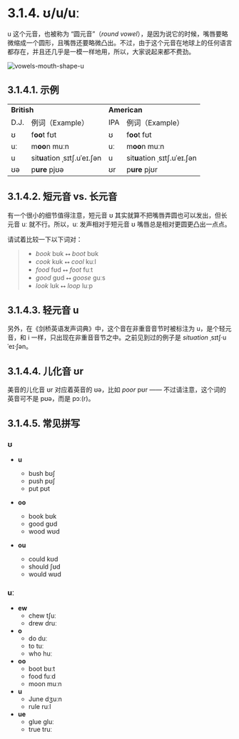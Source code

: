 # 3.1.4. <span class="pho">ʊ/u/uː</span>

<span class="pho">u</span> 这个元音，也被称为 “圆元音”（*round vowel*），是因为说它的时候，嘴唇要略微缩成一个圆形，且嘴唇还要略微凸出。不过，由于这个元音在地球上的任何语言都存在，并且还几乎是一模一样地用，所以，大家说起来都不费劲。

![vowels-mouth-shape-u](/images/vowels-mouth-shape-u.svg)

## 3.1.4.1. 示例

<table>
<tbody>
<tr>
<td colspan="2"><strong>British</strong></td>
<td colspan="2"><strong>American</strong></td>
</tr>
<tr>
<td>D.J.</td>
<td>例词（Example）</td>
<td>IPA</td>
<td>例词（Example）</td>
</tr>
<tr>
<td><span class="pho">ʊ</span><span class="speak-word-inline" data-audio-uk-male="/audios/uk_phonetics_sound_foot_2023feb.mp3"></span></td>
<td>f<b>oo</b>t <span class="pho alt">fʊt</span><span class="speak-word-inline" data-audio-uk-female="/audios/foot-uk-female.mp3" data-audio-uk-male="/audios/foot-uk-male.mp3"></span></td>
<td><span class="pho">ʊ</span><span class="speak-word-inline" data-audio-us-male="/audios/us_phonetics_sound_foot_2023feb.mp3"></span></td>
<td>f<b>oo</b>t <span class="pho alt">fʊt</span><span class="speak-word-inline" data-audio-us-female="/audios/foot-us-female.mp3" data-audio-us-male="/audios/foot-us-male.mp3"></span></td>
</tr>
<tr>
<td><span class="pho">uː</span><span class="speak-word-inline" data-audio-uk-male="/audios/uk_phonetics_sound_blue_2023feb.mp3"></span></td>
<td>m<b>oo</b>n <span class="pho alt">muːn</span><span class="speak-word-inline" data-audio-uk-female="/audios/moon-uk-female.mp3" data-audio-uk-male="/audios/moon-uk-male.mp3"></span></td>
<td><span class="pho">uː</span><span class="speak-word-inline" data-audio-us-male="/audios/us_phonetics_sound_blue_2023feb.mp3"></span></td>
<td>m<b>oo</b>n <span class="pho alt">muːn</span><span class="speak-word-inline" data-audio-us-female="/audios/moon-us-female.mp3" data-audio-us-male="/audios/moon-us-male.mp3"></span></td>
</tr>
<tr>
<td><span class="pho">u</span><span class="speak-word-inline" data-audio-uk-male="/audios/uk_phonetics_sound_situation_2023feb.mp3"></span></td>
<td>sit<b>u</b>ation <span class="pho alt">ˌsɪtʃ.uˈeɪ.ʃən</span><span class="speak-word-inline" data-audio-uk-female="/audios/situation-uk-female.mp3" data-audio-uk-male="/audios/situation-uk-male.mp3"></span></td>
<td><span class="pho">u</span><span class="speak-word-inline" data-audio-us-male="/audios/us_phonetics_sound_situation_2023feb.mp3"></span></td>
<td>sit<b>u</b>ation <span class="pho alt">ˌsɪtʃ.uˈeɪ.ʃən</span><span class="speak-word-inline" data-audio-us-female="/audios/situation-us-female.mp3" data-audio-us-male="/audios/situation-us-male.mp3"></span></td>
</tr>
<tr>
<td><span class="pho">ʊə</span><span class="speak-word-inline" data-audio-uk-male="/audios/uk_phonetics_sound_pure_2023feb.mp3"></span></td>
<td>p<b>ure</b> <span class="pho alt">pjʊə</span><span class="speak-word-inline" data-audio-uk-female="/audios/pure-uk-female.mp3" data-audio-uk-male="/audios/pure-uk-male.mp3"></span></td>
<td><span class="pho">ʊr</span><span class="speak-word-inline" data-audio-us-male="/audios/us_phonetics_sound_pure_2023feb.mp3"></span></td>
<td>p<b>ure</b> <span class="pho alt">pjʊr</span><span class="speak-word-inline" data-audio-us-female="/audios/pure-us-female.mp3" data-audio-us-male="/audios/pure-us-male.mp3"></span></td>
</tr>
</tbody>
</table>

## 3.1.4.2. 短元音 vs. 长元音

有一个很小的细节值得注意，短元音 <span class="pho">ʊ</span> 其实就算不把嘴唇弄圆也可以发出，但长元音 <span class="pho">uː</span> 就不行。所以，<span class="pho">uː</span> 发声相对于短元音 <span class="pho">ʊ</span> 嘴唇总是相对更圆更凸出一点点。

请试着比较一下以下词对：

> * *book* <span class="pho alt">bʊk</span><span class="speak-word-inline" data-audio-us-male="/audios/book-us-male.mp3" data-audio-us-female="/audios/book-us-female.mp3"></span> ⭤ *boot* <span class="pho alt">bʊk</span><span class="speak-word-inline" data-audio-us-male="/audios/boot-us-male.mp3" data-audio-us-female="/audios/boot-us-female.mp3"></span>
> * *cook* <span class="pho alt">kʊk</span><span class="speak-word-inline" data-audio-us-male="/audios/cook-us-male.mp3" data-audio-us-female="/audios/cook-us-female.mp3"></span> ⭤ *cool* <span class="pho alt">kuːl</span><span class="speak-word-inline" data-audio-us-male="/audios/cool-us-male.mp3" data-audio-us-female="/audios/cool-us-female.mp3"></span>
> * *food* <span class="pho alt">fʊd</span><span class="speak-word-inline" data-audio-us-male="/audios/food-us-male.mp3" data-audio-us-female="/audios/food-us-female.mp3"></span> ⭤ *foot* <span class="pho alt">fuːt</span><span class="speak-word-inline" data-audio-us-male="/audios/foot-us-male.mp3" data-audio-us-female="/audios/foot-us-female.mp3"></span>
> * *good* <span class="pho alt">gʊd</span><span class="speak-word-inline" data-audio-us-male="/audios/good-us-male.mp3" data-audio-us-female="/audios/good-us-female.mp3"></span> ⭤ *goose* <span class="pho alt">guːs</span><span class="speak-word-inline" data-audio-us-male="/audios/goose-us-male.mp3" data-audio-us-female="/audios/goose-us-female.mp3"></span>
> * *look* <span class="pho alt">lʊk</span><span class="speak-word-inline" data-audio-us-male="/audios/look-us-male.mp3" data-audio-us-female="/audios/look-us-female.mp3"></span> ⭤ *loop* <span class="pho alt">luːp</span><span class="speak-word-inline" data-audio-us-male="/audios/loop-us-male.mp3" data-audio-us-female="/audios/loop-us-female.mp3"></span>

## 3.1.4.3. 轻元音 <span class="pho">u</span>

另外，在《剑桥英语发声词典》中，这个音在非重音音节时被标注为 <span class="pho">u</span>，是个轻元音，和 <span class="pho">i</span> 一样，只出现在非重音音节之中。之前见到过的例子是 *situation* <span class="pho alt">ˌsɪtʃ·uˈeɪ·ʃən</span><span class="speak-word-inline" data-audio-us-male="/audios/situation-us-male.mp3" data-audio-us-female="/audios/situation-us-female.mp3"></span>。

## 3.1.4.4. 儿化音 <span class="pho">ʊr</span>

美音的儿化音 <span class="pho">ʊr</span> 对应着英音的 <span class="pho">ʊə</span>，比如 *poor* <span class="pho alt">pʊr</span> <span class="speak-word-inline" data-audio-us-male="/audios/poor-us-male.mp3" data-audio-us-female="/audios/poor-us-female.mp3"></span> —— 不过请注意，这个词的英音可不是 <span class="pho alt">pʊə</span>，而是 <span class="pho alt">pɔː(r)</span><span class="speak-word-inline" data-audio-uk-male="/audios/poor-uk-male.mp3" data-audio-uk-female="/audios/poor-uk-female.mp3"></span>。

## 3.1.4.5. 常见拼写

### <span class="pho">ʊ</span>

* **u**
  * bush <span class="pho alt">bʊʃ</span> <span class="speak-word-inline" data-audio-us-male="/audios/bush-us-male.mp3" data-audio-us-female="/audios/bush-us-female.mp3"></span>
  * push <span class="pho alt">pʊʃ</span> <span class="speak-word-inline" data-audio-us-male="/audios/push-us-male.mp3" data-audio-us-female="/audios/push-us-female.mp3"></span>
  * put <span class="pho alt">pʊt</span> <span class="speak-word-inline" data-audio-us-male="/audios/put-us-male.mp3" data-audio-us-female="/audios/put-us-female.mp3"></span>
* **oo**
  * book <span class="pho alt">bʊk</span> <span class="speak-word-inline" data-audio-us-male="/audios/book-us-male.mp3" data-audio-us-female="/audios/book-us-female.mp3"></span>
  * good <span class="pho alt">ɡʊd</span> <span class="speak-word-inline" data-audio-us-male="/audios/good-us-male.mp3" data-audio-us-female="/audios/good-us-female.mp3"></span>
  * wood <span class="pho alt">wʊd</span> <span class="speak-word-inline" data-audio-us-male="/audios/wood-us-male.mp3" data-audio-us-female="/audios/wood-us-female.mp3"></span>

* **ou**
  * could <span class="pho alt">kʊd</span> <span class="speak-word-inline" data-audio-us-male="/audios/could-us-male.mp3" data-audio-us-female="/audios/could-us-female.mp3"></span>
  * should <span class="pho alt">ʃʊd</span> <span class="speak-word-inline" data-audio-us-male="/audios/should-us-male.mp3" data-audio-us-female="/audios/should-us-female.mp3"></span>
  * would <span class="pho alt">wʊd</span> <span class="speak-word-inline" data-audio-us-male="/audios/would-us-male.mp3" data-audio-us-female="/audios/would-us-female.mp3"></span>

### <span class="pho">uː</span>

* **ew**
  * chew <span class="pho alt">tʃuː</span> <span class="speak-word-inline" data-audio-us-male="/audios/chew-us-male.mp3" data-audio-us-female="/audios/chew-us-female.mp3"></span>
  * drew <span class="pho alt">druː</span> <span class="speak-word-inline" data-audio-us-male="/audios/drew-us-male.mp3" data-audio-us-female="/audios/drew-us-female.mp3"></span>
* **o**
  * do <span class="pho alt">duː</span> <span class="speak-word-inline" data-audio-us-male="/audios/do-us-male.mp3" data-audio-us-female="/audios/do-us-female.mp3"></span>
  * to <span class="pho alt">tuː</span> <span class="speak-word-inline" data-audio-us-male="/audios/to-us-male.mp3" data-audio-us-female="/audios/to-us-female.mp3"></span>
  * who <span class="pho alt">huː</span> <span class="speak-word-inline" data-audio-us-male="/audios/who-us-male.mp3" data-audio-us-female="/audios/who-us-female.mp3"></span>
* **oo**
  * boot <span class="pho alt">buːt</span> <span class="speak-word-inline" data-audio-us-male="/audios/boot-us-male.mp3" data-audio-us-female="/audios/boot-us-female.mp3"></span>
  * food <span class="pho alt">fuːd</span> <span class="speak-word-inline" data-audio-us-male="/audios/food-us-male.mp3" data-audio-us-female="/audios/food-us-female.mp3"></span>
  * moon <span class="pho alt">muːn</span> <span class="speak-word-inline" data-audio-us-male="/audios/moon-us-male.mp3" data-audio-us-female="/audios/moon-us-female.mp3"></span>
* **u**
  * June <span class="pho alt">dʒuːn</span> <span class="speak-word-inline" data-audio-us-male="/audios/June-us-male.mp3" data-audio-us-female="/audios/June-us-female.mp3"></span>
  * rule <span class="pho alt">ruːl</span> <span class="speak-word-inline" data-audio-us-male="/audios/rule-us-male.mp3" data-audio-us-female="/audios/rule-us-female.mp3"></span>
* **ue**
  * glue <span class="pho alt">ɡluː</span> <span class="speak-word-inline" data-audio-us-male="/audios/glue-us-male.mp3" data-audio-us-female="/audios/glue-us-female.mp3"></span>
  * true <span class="pho alt">truː</span> <span class="speak-word-inline" data-audio-us-male="/audios/true-us-male.mp3" data-audio-us-female="/audios/true-us-female.mp3"></span>
